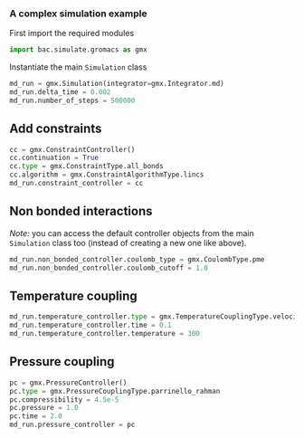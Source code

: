 ### A complex simulation example

First import the required modules
```python
import bac.simulate.gromacs as gmx
```

Instantiate the main `Simulation` class
```python
md_run = gmx.Simulation(integrator=gmx.Integrator.md)
md_run.delta_time = 0.002
md_run.number_of_steps = 500000
```

Add constraints
---

```python
cc = gmx.ConstraintController()
cc.continuation = True
cc.type = gmx.ConstraintType.all_bonds
cc.algorithm = gmx.ConstraintAlgorithmType.lincs
md_run.constraint_controller = cc
```

Non bonded interactions
---

*Note:* you can access the default controller objects from the main `Simulation`
class too (instead of creating a new one like above). 

```python
md_run.non_bonded_controller.coulomb_type = gmx.CoulombType.pme
md_run.non_bonded_controller.coulomb_cutoff = 1.0
```

Temperature coupling
---

```python
md_run.temperature_controller.type = gmx.TemperatureCouplingType.velocity_rescale
md_run.temperature_controller.time = 0.1
md_run.temperature_controller.temperature = 300
```

Pressure coupling
---

```python
pc = gmx.PressureController()
pc.type = gmx.PressureCouplingType.parrinello_rahman
pc.compressibility = 4.5e-5
pc.pressure = 1.0
pc.time = 2.0
md_run.pressure_controller = pc
```